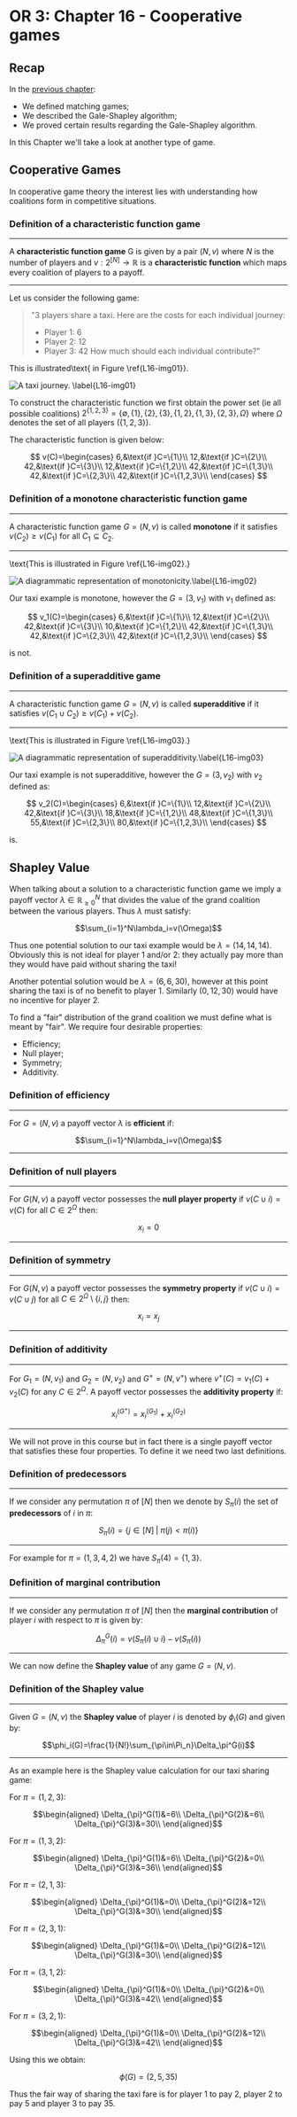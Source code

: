 # OR 3: Chapter 16 - Cooperative games

## Recap

In the [previous chapter](Chapter_15_Matching_games.md):

- We defined matching games;
- We described the Gale-Shapley algorithm;
- We proved certain results regarding the Gale-Shapley algorithm.

In this Chapter we'll take a look at another type of game.

## Cooperative Games

In cooperative game theory the interest lies with understanding how coalitions form in competitive situations.

### Definition of a characteristic function game

---

A **characteristic function game** G is given by a pair $(N,v)$ where $N$ is the number of players and $v:2^{[N]}\to\mathbb{R}$ is a **characteristic function** which maps every coalition of players to a payoff.

---

Let us consider the following game:

> "3 players share a taxi. Here are the costs for each individual journey:
> - Player 1: 6
> - Player 2: 12
> - Player 3: 42
> How much should each individual contribute?"

This is illustrated\text{ in Figure \ref{L16-img01}}.

![A taxi journey. \label{L16-img01}](images/L16-img01.png)

To construct the characteristic function we first obtain the power set (ie all possible coalitions) $2^{\{1,2,3\}}=\{\emptyset,\{1\},\{2\},\{3\},\{1,2\},\{1,3\},\{2,3\},\Omega\}$ where $\Omega$ denotes the set of all players ($\{1,2,3\}$).

The characteristic function is given below:

$$
v(C)=\begin{cases}
6,&\text{if }C=\{1\}\\
12,&\text{if }C=\{2\}\\
42,&\text{if }C=\{3\}\\
12,&\text{if }C=\{1,2\}\\
42,&\text{if }C=\{1,3\}\\
42,&\text{if }C=\{2,3\}\\
42,&\text{if }C=\{1,2,3\}\\
\end{cases}
$$

### Definition of a monotone characteristic function game

---

A characteristic function game $G=(N,v)$ is called **monotone** if it satisfies $v(C_2)\geq v(C_1)$ for all $C_1\subseteq C_2$.

---

\text{This is illustrated in Figure \ref{L16-img02}.}

![A diagrammatic representation of monotonicity.\label{L16-img02}](images/L16-img02.png)

Our taxi example is monotone, however the $G=(3,v_1)$ with $v_1$ defined as:

$$
v_1(C)=\begin{cases}
6,&\text{if }C=\{1\}\\
12,&\text{if }C=\{2\}\\
42,&\text{if }C=\{3\}\\
10,&\text{if }C=\{1,2\}\\
42,&\text{if }C=\{1,3\}\\
42,&\text{if }C=\{2,3\}\\
42,&\text{if }C=\{1,2,3\}\\
\end{cases}
$$

is not.

### Definition of a superadditive game

---

A characteristic function game $G=(N,v)$ is called **superadditive** if it satisfies $v(C_1\cup C_2)\geq v(C_1)+v(C_2).$

---

\text{This is illustrated in Figure \ref{L16-img03}.}

![A diagrammatic representation of superadditivity.\label{L16-img03}](images/L16-img03.png)

Our taxi example is not superadditive, however the $G=(3,v_2)$ with $v_2$ defined as:

$$
v_2(C)=\begin{cases}
6,&\text{if }C=\{1\}\\
12,&\text{if }C=\{2\}\\
42,&\text{if }C=\{3\}\\
18,&\text{if }C=\{1,2\}\\
48,&\text{if }C=\{1,3\}\\
55,&\text{if }C=\{2,3\}\\
80,&\text{if }C=\{1,2,3\}\\
\end{cases}
$$

is.

## Shapley Value

When talking about a solution to a characteristic function game we imply a payoff vector $\lambda\in\mathbb{R}_{\geq 0}^{N}$ that divides the value of the grand coalition between the various players. Thus $\lambda$ must satisfy:

$$\sum_{i=1}^N\lambda_i=v(\Omega)$$

Thus one potential solution to our taxi example would be $\lambda=(14,14,14)$. Obviously this is not ideal for player 1 and/or 2: they actually pay more than they would have paid without sharing the taxi!

Another potential solution would be $\lambda=(6,6,30)$, however at this point sharing the taxi is of no benefit to player 1. Similarly $(0,12,30)$ would have no incentive for player 2.

To find a "fair" distribution of the grand coalition we must define what is meant by "fair". We require four desirable properties:

- Efficiency;
- Null player;
- Symmetry;
- Additivity.

### Definition of efficiency

---

For $G=(N,v)$ a payoff vector $\lambda$ is **efficient** if:

$$\sum_{i=1}^N\lambda_i=v(\Omega)$$

---

### Definition of null players

---

For $G(N,v)$ a payoff vector possesses the **null player property** if $v(C\cup i)=v(C)$ for all $C\in 2^{\Omega}$ then:

$$x_i=0$$

---

### Definition of symmetry

---

For $G(N,v)$ a payoff vector possesses the **symmetry property** if $v(C\cup i)=v(C\cup j)$ for all $C\in 2^{\Omega}\setminus\{i,j\}$ then:

$$x_i=x_j$$

---

### Definition of additivity

---

For $G_1=(N,v_1)$ and $G_2=(N,v_2)$ and $G^+=(N,v^+)$ where $v^+(C)=v_1(C)+v_2(C)$ for any $C\in 2^{\Omega}$. A payoff vector possesses the **additivity property** if:

$$x_i^{(G^+)}=x_i^{(G_1)}+x_i^{(G_2)}$$

---

We will not prove in this course but in fact there is a single payoff vector that satisfies these four properties. To define it we need two last definitions.

### Definition of predecessors

---

If we consider any permutation $\pi$ of $[N]$ then we denote by $S_\pi(i)$ the set of **predecessors** of $i$ in $\pi$:

$$S_\pi(i)=\{j\in[N]\;|\;\pi(j)<\pi(i)\}$$

---

For example for $\pi=(1,3,4,2)$ we have $S_\pi(4)=\{1,3\}$.

### Definition of marginal contribution

---

If we consider any permutation $\pi$ of $[N]$ then the **marginal contribution** of player $i$ with respect to $\pi$ is given by:

$$\Delta_\pi^G(i)=v(S_{\pi}(i)\cup i)-v(S_{\pi}(i))$$

---

We can now define the **Shapley value** of any game $G=(N,v)$.

### Definition of the Shapley value

---

Given $G=(N,v)$ the **Shapley value** of player $i$ is denoted by $\phi_i(G)$ and given by:

$$\phi_i(G)=\frac{1}{N!}\sum_{\pi\in\Pi_n}\Delta_\pi^G(i)$$

---

As an example here is the Shapley value calculation for our taxi sharing game:

For $\pi=(1,2,3)$:

$$\begin{aligned}
\Delta_{\pi}^G(1)&=6\\
\Delta_{\pi}^G(2)&=6\\
\Delta_{\pi}^G(3)&=30\\
\end{aligned}$$

For $\pi=(1,3,2)$:

$$\begin{aligned}
\Delta_{\pi}^G(1)&=6\\
\Delta_{\pi}^G(2)&=0\\
\Delta_{\pi}^G(3)&=36\\
\end{aligned}$$

For $\pi=(2,1,3)$:

$$\begin{aligned}
\Delta_{\pi}^G(1)&=0\\
\Delta_{\pi}^G(2)&=12\\
\Delta_{\pi}^G(3)&=30\\
\end{aligned}$$

For $\pi=(2,3,1)$:

$$\begin{aligned}
\Delta_{\pi}^G(1)&=0\\
\Delta_{\pi}^G(2)&=12\\
\Delta_{\pi}^G(3)&=30\\
\end{aligned}$$

For $\pi=(3,1,2)$:

$$\begin{aligned}
\Delta_{\pi}^G(1)&=0\\
\Delta_{\pi}^G(2)&=0\\
\Delta_{\pi}^G(3)&=42\\
\end{aligned}$$

For $\pi=(3,2,1)$:

$$\begin{aligned}
\Delta_{\pi}^G(1)&=0\\
\Delta_{\pi}^G(2)&=12\\
\Delta_{\pi}^G(3)&=42\\
\end{aligned}$$

Using this we obtain:

$$\phi(G)=(2,5,35)$$

Thus the fair way of sharing the taxi fare is for player 1 to pay 2, player 2 to pay 5 and player 3 to pay 35.
